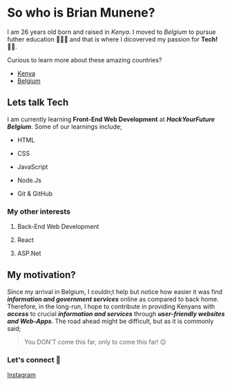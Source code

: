 # So who is Brian Munene?

I am 26 years old born and raised in _Kenya_. I moved to _Belgium_ to pursue
futher education 🧑🏽‍🎓 and that is where I dicoverved my passion for **Tech!** 👨‍💻.

Curious to learn more about these amazing countries?

- [Kenya](https://en.wikipedia.org/wiki/Kenya)
- [Belgium](https://en.wikipedia.org/wiki/Belgium)

## Lets talk Tech

I am currently learning **Front-End Web Development** at **_HackYourFuture
Belgium_**. Some of our learnings include;

- HTML

- CSS

- JavaScript

- Node.Js

- Git & GitHub

### My other interests

1. Back-End Web Development

2. React

3. ASP.Net

## My motivation?

Since my arrival in Belgium, I couldn;t help but notice how easier it was find
**_information and government services_** online as compared to back home.
Therefore, in the long-run, I hope to contribute in providing Kenyans with
**_access_** to crucial **_information and services_** through **_user-friendly
websites and Web-Apps_**. The road ahead might be difficult, but as it is
commonly said;

> You DON'T come this far, only to come this far! 😉

### Let's connect 📲

[Instagram](https://www.instagram.com/brajah_munene/?hl=en)
